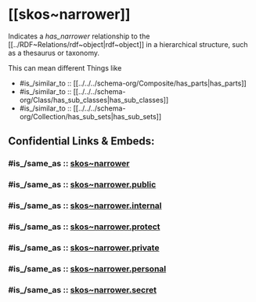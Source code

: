 # [[skos~narrower]] 

Indicates a _has_narrower_ relationship to the [[../RDF~Relations/rdf~object|rdf~object]] in a hierarchical structure, such as a thesaurus or taxonomy.

This can mean different Things like 
- #is_/similar_to :: [[../../../schema-org/Composite/has_parts|has_parts]] 
- #is_/similar_to :: [[../../../schema-org/Class/has_sub_classes|has_sub_classes]] 
- #is_/similar_to :: [[../../../schema-org/Collection/has_sub_sets|has_sub_sets]] 


## Confidential Links & Embeds: 

### #is_/same_as :: [skos~narrower](/_Standards/W3C/RDF(Resource_Description_Framework)/skos/skos~narrower.md) 

### #is_/same_as :: [skos~narrower.public](/_public/W3C/RDF(Resource_Description_Framework)/skos/skos~narrower.public.md) 

### #is_/same_as :: [skos~narrower.internal](/_internal/W3C/RDF(Resource_Description_Framework)/skos/skos~narrower.internal.md) 

### #is_/same_as :: [skos~narrower.protect](/_protect/W3C/RDF(Resource_Description_Framework)/skos/skos~narrower.protect.md) 

### #is_/same_as :: [skos~narrower.private](/_private/W3C/RDF(Resource_Description_Framework)/skos/skos~narrower.private.md) 

### #is_/same_as :: [skos~narrower.personal](/_personal/W3C/RDF(Resource_Description_Framework)/skos/skos~narrower.personal.md) 

### #is_/same_as :: [skos~narrower.secret](/_secret/W3C/RDF(Resource_Description_Framework)/skos/skos~narrower.secret.md)

